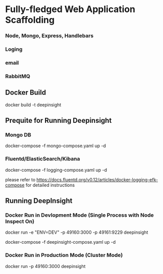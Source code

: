 # Fully-fledged Web Application Scaffolding
### Node, Mongo, Express, Handlebars
### Loging
### email
### RabbitMQ

## Docker Build
docker build -t deepinsight

## Prequite for Running Deepinsight
### Mongo DB
docker-compose -f mongo-compose.yaml up -d

### Fluentd/ElasticSearch/Kibana
docker-compose -f logging-compose.yaml up -d

please refer to https://docs.fluentd.org/v0.12/articles/docker-logging-efk-compose for detailed instructions

## Running DeepInsight
### Docker Run in Devlopment Mode (Single Process with Node Inspect On)
docker run -e "ENV=DEV" -p 49160:3000 -p 49161:9229 deepinsight

docker-compose -f deepinsight-compose.yaml up -d

### Docker Run in Production Mode (Cluster Mode)
docker run -p 49160:3000 deepinsight
